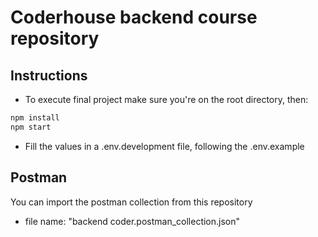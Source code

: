 # Coderhouse backend course repository

## Instructions

- To execute final project make sure you're on the root directory, then:

```bash
npm install
npm start
```

- Fill the values in a .env.development file, following the .env.example

## Postman

You can import the postman collection from this repository

- file name: "backend coder.postman_collection.json"
